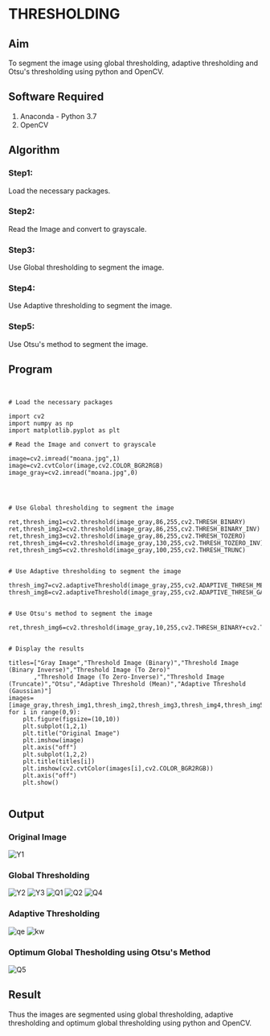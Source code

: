 # THRESHOLDING
## Aim
To segment the image using global thresholding, adaptive thresholding and Otsu's thresholding using python and OpenCV.

## Software Required
1. Anaconda - Python 3.7
2. OpenCV

## Algorithm

### Step1:

Load the necessary packages.

### Step2:

Read the Image and convert to grayscale.

### Step3:

Use Global thresholding to segment the image.

### Step4:

Use Adaptive thresholding to segment the image.

### Step5:

Use Otsu's method to segment the image.

## Program
```


# Load the necessary packages

import cv2
import numpy as np
import matplotlib.pyplot as plt

# Read the Image and convert to grayscale

image=cv2.imread("moana.jpg",1)
image=cv2.cvtColor(image,cv2.COLOR_BGR2RGB)
image_gray=cv2.imread("moana.jpg",0)




# Use Global thresholding to segment the image

ret,thresh_img1=cv2.threshold(image_gray,86,255,cv2.THRESH_BINARY)
ret,thresh_img2=cv2.threshold(image_gray,86,255,cv2.THRESH_BINARY_INV)
ret,thresh_img3=cv2.threshold(image_gray,86,255,cv2.THRESH_TOZERO)
ret,thresh_img4=cv2.threshold(image_gray,130,255,cv2.THRESH_TOZERO_INV)
ret,thresh_img5=cv2.threshold(image_gray,100,255,cv2.THRESH_TRUNC)


# Use Adaptive thresholding to segment the image

thresh_img7=cv2.adaptiveThreshold(image_gray,255,cv2.ADAPTIVE_THRESH_MEAN_C,cv2.THRESH_BINARY,11,2)
thresh_img8=cv2.adaptiveThreshold(image_gray,255,cv2.ADAPTIVE_THRESH_GAUSSIAN_C,cv2.THRESH_BINARY,11,2)


# Use Otsu's method to segment the image 

ret,thresh_img6=cv2.threshold(image_gray,10,255,cv2.THRESH_BINARY+cv2.THRESH_OTSU) 


# Display the results

titles=["Gray Image","Threshold Image (Binary)","Threshold Image (Binary Inverse)","Threshold Image (To Zero)"
       ,"Threshold Image (To Zero-Inverse)","Threshold Image (Truncate)","Otsu","Adaptive Threshold (Mean)","Adaptive Threshold (Gaussian)"]
images=[image_gray,thresh_img1,thresh_img2,thresh_img3,thresh_img4,thresh_img5,thresh_img6,thresh_img7,thresh_img8]
for i in range(0,9):
    plt.figure(figsize=(10,10))
    plt.subplot(1,2,1)
    plt.title("Original Image")
    plt.imshow(image)
    plt.axis("off")
    plt.subplot(1,2,2)
    plt.title(titles[i])
    plt.imshow(cv2.cvtColor(images[i],cv2.COLOR_BGR2RGB))
    plt.axis("off")
    plt.show()


```
## Output

### Original Image
![Y1](https://github.com/Sharmilasha/THRESHOLDING/assets/94506182/bec11dc2-b1e7-41a4-aa54-d9bfe64d1f2a)


### Global Thresholding
![Y2](https://github.com/Sharmilasha/THRESHOLDING/assets/94506182/e021280c-78b3-476a-a6ba-4b1c9e4f802e)
![Y3](https://github.com/Sharmilasha/THRESHOLDING/assets/94506182/f4474b13-c641-44e9-846e-44a9f00a0a75)
![Q1](https://github.com/Sharmilasha/THRESHOLDING/assets/94506182/ab62a13a-e075-4920-8f2d-6bcc93d5c4dc)
![Q2](https://github.com/Sharmilasha/THRESHOLDING/assets/94506182/14c01ce9-ea9b-4605-890d-e2ae76fadc3a)
![Q4](https://github.com/Sharmilasha/THRESHOLDING/assets/94506182/ea273a46-86ae-4827-b5aa-1f67fbab8893)

### Adaptive Thresholding
![qe](https://github.com/Sharmilasha/THRESHOLDING/assets/94506182/7059afa9-3930-4443-af31-bb41482030d1)
![kw](https://github.com/Sharmilasha/THRESHOLDING/assets/94506182/834ea426-a8cd-49a0-97d1-f6a825df2f77)

### Optimum Global Thesholding using Otsu's Method
![Q5](https://github.com/Sharmilasha/THRESHOLDING/assets/94506182/2bb63cd1-2d7a-4d2c-b31f-7b7333de6a9a)

## Result
Thus the images are segmented using global thresholding, adaptive thresholding and optimum global thresholding using python and OpenCV.

